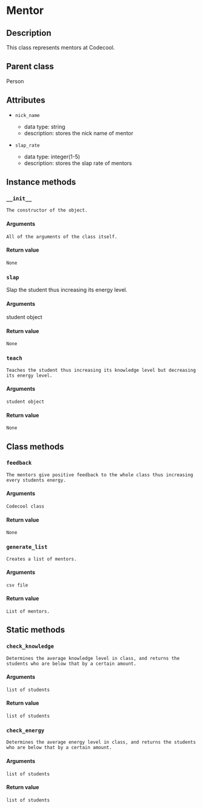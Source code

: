 # Mentor

## Description
This class represents mentors at Codecool.

## Parent class
Person

## Attributes

* ```nick_name```
  * data type: string
  * description: stores the nick name of mentor

* ```slap_rate```
  * data type: integer(1-5)
  * description: stores the slap rate of mentors

## Instance methods

### ```__init__```

    The constructor of the object.

#### Arguments

    All of the arguments of the class itself.

#### Return value

    None

### ```slap```

Slap the student thus increasing its energy level.

#### Arguments

student object

#### Return value
    None

### ```teach```

    Teaches the student thus increasing its knowledge level but decreasing its energy level.

#### Arguments

    student object

#### Return value

    None




## Class methods

### ```feedback```

    The mentors give positive feedback to the whole class thus increasing every students energy.

#### Arguments

    Codecool class

#### Return value

    None

### ```generate_list```

    Creates a list of mentors.

#### Arguments

    csv file

#### Return value   

    List of mentors.





## Static methods

### ```check_knowledge```

    Determines the average knowledge level in class, and returns the students who are below that by a certain amount.

#### Arguments

    list of students

#### Return value

    list of students


### ```check_energy```

    Determines the average energy level in class, and returns the students who are below that by a certain amount.

#### Arguments

    list of students

#### Return value

    list of students
